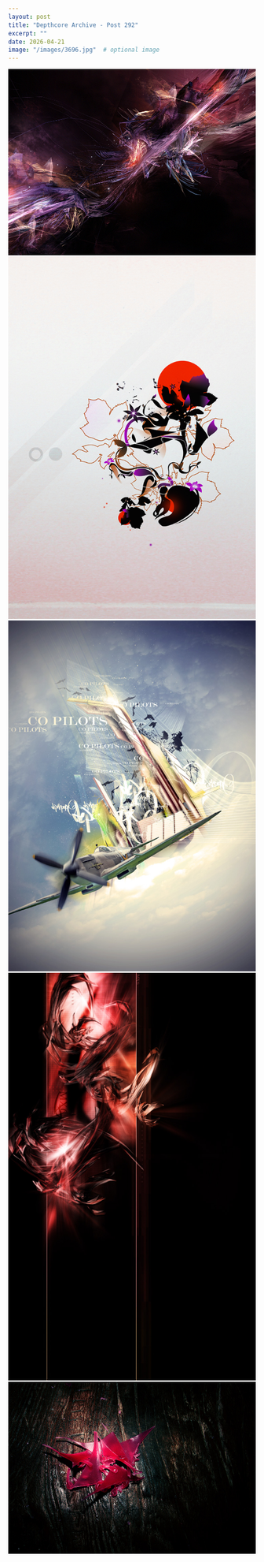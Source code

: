 ```yaml
---
layout: post
title: "Depthcore Archive - Post 292"
excerpt: ""
date: 2026-04-21
image: "/images/3696.jpg"  # optional image
---
```


<img src="/images/3696.jpg">
<img src="/images/3697.jpg" alt="3697.jpg"/>
<img src="/images/3698.jpg" alt="3698.jpg"/>
<img src="/images/370.jpg" alt="370.jpg"/>
<img src="/images/3700.jpg" alt="3700.jpg"/>
